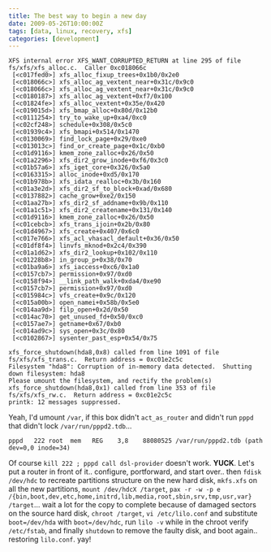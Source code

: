 ```yaml
---
title: The best way to begin a new day
date: 2009-05-26T10:00:00Z
tags: [data, linux, recovery, xfs]
categories: [development]
---
```


```
XFS internal error XFS_WANT_CORRUPTED_RETURN at line 295 of file fs/xfs/xfs_alloc.c.  Caller 0xc018066c
 [<c017fed0>] xfs_alloc_fixup_trees+0x1b0/0x2e0
 [<c018066c>] xfs_alloc_ag_vextent_near+0x31c/0x9c0
 [<c018066c>] xfs_alloc_ag_vextent_near+0x31c/0x9c0
 [<c0180187>] xfs_alloc_ag_vextent+0xf7/0x100
 [<c01824fe>] xfs_alloc_vextent+0x35e/0x420
 [<c019015d>] xfs_bmap_alloc+0x80d/0x12b0
 [<c0111254>] try_to_wake_up+0xa4/0xc0
 [<c02cf248>] schedule+0x308/0x5c0
 [<c01939c4>] xfs_bmapi+0x514/0x1470
 [<c0130069>] find_lock_page+0x29/0xe0
 [<c013013c>] find_or_create_page+0x1c/0xb0
 [<c01d9116>] kmem_zone_zalloc+0x26/0x50
 [<c01a2296>] xfs_dir2_grow_inode+0xf6/0x3c0
 [<c01b57a6>] xfs_iget_core+0x326/0x5a0
 [<c0163315>] alloc_inode+0xd5/0x170
 [<c01b978b>] xfs_idata_realloc+0x3b/0x160
 [<c01a3e2d>] xfs_dir2_sf_to_block+0xad/0x680
 [<c0137882>] cache_grow+0xe2/0x150
 [<c01aa27b>] xfs_dir2_sf_addname+0x9b/0x110
 [<c01a1c51>] xfs_dir2_createname+0x131/0x140
 [<c01d9116>] kmem_zone_zalloc+0x26/0x50
 [<c01cebcb>] xfs_trans_ijoin+0x2b/0x80
 [<c01d4967>] xfs_create+0x407/0x6c0
 [<c017e766>] xfs_acl_vhasacl_default+0x36/0x50
 [<c01df8f4>] linvfs_mknod+0x2c4/0x390
 [<c01a1d62>] xfs_dir2_lookup+0x102/0x110
 [<c01228b8>] in_group_p+0x38/0x70
 [<c01ba9a6>] xfs_iaccess+0xc6/0x1a0
 [<c0157cb7>] permission+0x97/0xd0
 [<c0158f94>] __link_path_walk+0xda4/0xe90
 [<c0157cb7>] permission+0x97/0xd0
 [<c015984c>] vfs_create+0x9c/0x120
 [<c015a00b>] open_namei+0x58b/0x5e0
 [<c014aa9d>] filp_open+0x2d/0x50
 [<c014ac70>] get_unused_fd+0x50/0xc0
 [<c0157ae7>] getname+0x67/0xb0
 [<c014ad9c>] sys_open+0x3c/0x80
 [<c0102867>] sysenter_past_esp+0x54/0x75

xfs_force_shutdown(hda8,0x8) called from line 1091 of file fs/xfs/xfs_trans.c.  Return address = 0xc01e2c5c
Filesystem "hda8": Corruption of in-memory data detected.  Shutting down filesystem: hda8
Please umount the filesystem, and rectify the problem(s)
xfs_force_shutdown(hda8,0x1) called from line 353 of file fs/xfs/xfs_rw.c.  Return address = 0xc01e2c5c
printk: 12 messages suppressed.
```

Yeah, I'd umount `/var`, if this box didn't `act_as_router` and didn't run `pppd` that didn't lock `/var/run/pppd2.tdb`...

```
pppd   222 root  mem   REG    3,8    88080525 /var/run/pppd2.tdb (path dev=0,0 inode=34)
```

Of course `kill 222 ; pppd call dsl-provider` doesn't work. **YUCK**. Let's put a router in front of it.. configure, portforward, and start over.. then `fdisk /dev/hdc` to recreate partitions structure on the new hard disk, `mkfs.xfs` on all the new partitions, `mount /dev/hdcX /target`, `pax -r -w -p e /{bin,boot,dev,etc,home,initrd,lib,media,root,sbin,srv,tmp,usr,var} /target`... wait a lot for the copy to complete because of damaged sectors on the source hard disk, `chroot /target`, `vi /etc/lilo.conf` and substitute `boot=/dev/hda` with `boot=/dev/hdc`, run `lilo -v` while in the chroot verify `/etc/fstab`, and finally `shutdown` to remove the faulty disk, and boot again.. restoring `lilo.conf`. yay!
